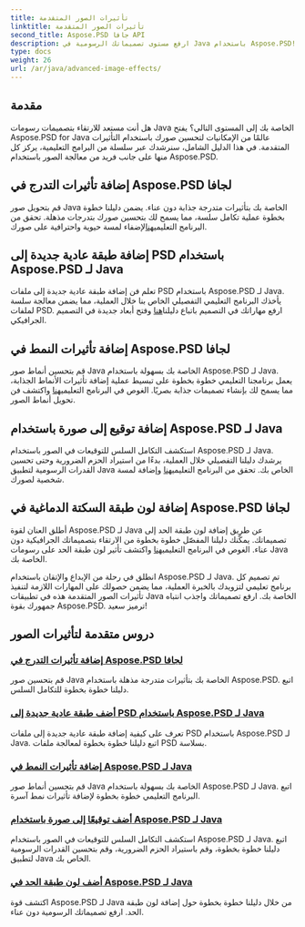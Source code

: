 ```yaml
---
title: تأثيرات الصور المتقدمة
linktitle: تأثيرات الصور المتقدمة
second_title: Aspose.PSD جافا API
description: ارفع مستوى تصميماتك الرسومية في Java باستخدام Aspose.PSD! أتقن تأثيرات الصور المتقدمة بسلاسة - بدءًا من التدرجات والأنماط ووصولاً إلى التوقيعات والحدود.
type: docs
weight: 26
url: /ar/java/advanced-image-effects/
---
```

## مقدمة
هل أنت مستعد للارتقاء بتصميمات رسومات Java الخاصة بك إلى المستوى التالي؟ يفتح Aspose.PSD for Java عالمًا من الإمكانيات لتحسين صورك باستخدام التأثيرات المتقدمة. في هذا الدليل الشامل، سنرشدك عبر سلسلة من البرامج التعليمية، يركز كل منها على جانب فريد من معالجة الصور باستخدام Aspose.PSD.

## إضافة تأثيرات التدرج في Aspose.PSD لجافا

 قم بتحويل صور Java الخاصة بك بتأثيرات متدرجة جذابة دون عناء. يضمن دليلنا خطوة بخطوة عملية تكامل سلسة، مما يسمح لك بتحسين صورك بتدرجات مذهلة. تحقق من البرنامج التعليمي[هنا](./add-gradient-effects/)لإضفاء لمسة حيوية واحترافية على صورك.

## إضافة طبقة عادية جديدة إلى PSD باستخدام Aspose.PSD لـ Java

 تعلم فن إضافة طبقة عادية جديدة إلى ملفات PSD باستخدام Aspose.PSD لـ Java. يأخذك البرنامج التعليمي التفصيلي الخاص بنا خلال العملية، مما يضمن معالجة سلسة لملفات PSD. ارفع مهاراتك في التصميم باتباع دليلنا[هنا](./add-new-regular-layer/) وفتح أبعاد جديدة في التصميم الجرافيكي.

## إضافة تأثيرات النمط في Aspose.PSD لجافا

 قم بتحسين أنماط صور Java الخاصة بك بسهولة باستخدام Aspose.PSD لـ Java. يعمل برنامجنا التعليمي خطوة بخطوة على تبسيط عملية إضافة تأثيرات الأنماط الجذابة، مما يسمح لك بإنشاء تصميمات جذابة بصريًا. الغوص في البرنامج التعليمي[هنا](./add-pattern-effects/) واكتشف فن تحويل أنماط الصور.

## إضافة توقيع إلى صورة باستخدام Aspose.PSD لـ Java

استكشف التكامل السلس للتوقيعات في الصور باستخدام Aspose.PSD لـ Java. يرشدك دليلنا التفصيلي خلال العملية، بدءًا من استيراد الحزم الضرورية وحتى تحسين القدرات الرسومية لتطبيق Java الخاص بك. تحقق من البرنامج التعليمي[هنا](./add-signature-to-image/) وإضافة لمسة شخصية لصورك.

## إضافة لون طبقة السكتة الدماغية في Aspose.PSD لجافا

 أطلق العنان لقوة Aspose.PSD لـ Java عن طريق إضافة لون طبقة الحد إلى تصميماتك. يمكّنك دليلنا المفصّل خطوة بخطوة من الارتقاء بتصميماتك الجرافيكية دون عناء. الغوص في البرنامج التعليمي[هنا](./add-stroke-layer-color/) واكتشف تأثير لون طبقة الحد على رسومات Java الخاصة بك.

انطلق في رحلة من الإبداع والإتقان باستخدام Aspose.PSD لـ Java. تم تصميم كل برنامج تعليمي لتزويدك بالخبرة العملية، مما يضمن حصولك على المهارات اللازمة لتنفيذ تأثيرات الصور المتقدمة هذه في تطبيقات Java الخاصة بك. ارفع تصميماتك واجذب انتباه جمهورك بقوة Aspose.PSD. ترميز سعيد!
## دروس متقدمة لتأثيرات الصور
### [إضافة تأثيرات التدرج في Aspose.PSD لجافا](./add-gradient-effects/)
قم بتحسين صور Java الخاصة بك بتأثيرات متدرجة مذهلة باستخدام Aspose.PSD. اتبع دليلنا خطوة بخطوة للتكامل السلس.
### [أضف طبقة عادية جديدة إلى PSD باستخدام Aspose.PSD لـ Java](./add-new-regular-layer/)
تعرف على كيفية إضافة طبقة عادية جديدة إلى ملفات PSD باستخدام Aspose.PSD لـ Java. اتبع دليلنا خطوة بخطوة لمعالجة ملفات PSD بسلاسة.
### [إضافة تأثيرات النمط في Aspose.PSD لـ Java](./add-pattern-effects/)
قم بتحسين أنماط صور Java الخاصة بك بسهولة باستخدام Aspose.PSD لـ Java. اتبع البرنامج التعليمي خطوة بخطوة لإضافة تأثيرات نمط آسرة.
### [أضف توقيعًا إلى صورة باستخدام Aspose.PSD لـ Java](./add-signature-to-image/)
استكشف التكامل السلس للتوقيعات في الصور باستخدام Aspose.PSD لـ Java. اتبع دليلنا خطوة بخطوة، وقم باستيراد الحزم الضرورية، وقم بتحسين القدرات الرسومية لتطبيق Java الخاص بك.
### [أضف لون طبقة الحد في Aspose.PSD لـ Java](./add-stroke-layer-color/)
اكتشف قوة Aspose.PSD لـ Java من خلال دليلنا خطوة بخطوة حول إضافة لون طبقة الحد. ارفع تصميماتك الرسومية دون عناء.